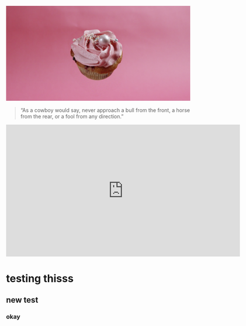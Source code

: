<!-- ---
title: 'Bunny & Scott'
subtitle: 'Cupcakes'
date: 2020-05-01 00:00:00
description: Awesome Cupcakes.
featured_image: '/images/cupcake.png'
--- -->

![](/images/cupcake.png)


> “As a cowboy would say, never approach a bull from the front, a horse from the rear, or a fool from any direction.”


<iframe src="https://player.vimeo.com/video/148003889" width="640" height="360" frameborder="0" allowfullscreen></iframe>

# testing thisss

## new test

### okay
